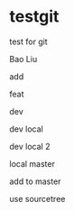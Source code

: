 # testgit
test for git

Bao Liu

add

feat

dev

dev local


dev local 2 

local master



add to master

use sourcetree